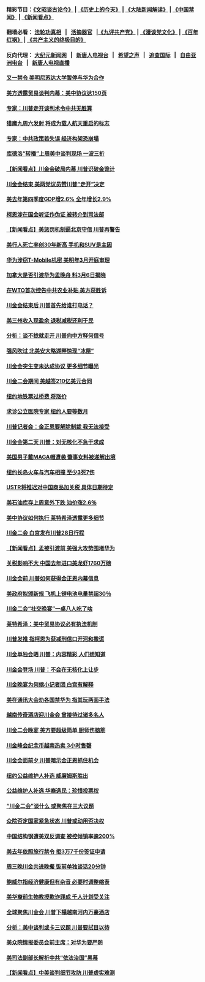 #### 精彩节目：[《文昭谈古论今》](http://155.138.205.71/wenzhao) | [《历史上的今天》](http://155.138.205.71/today-in-history) | [《大陆新闻解读》](http://155.138.205.71/ntdtv-comedy) | [《中国禁闻》](http://155.138.205.71/ntdtv-news) | [《新闻看点》](http://155.138.205.71/news-insight) 

 #### 翻墙必看： [法轮功真相](http://155.138.205.71:10000/videos/truth.html) &nbsp;&nbsp;|&nbsp;&nbsp; [活摘器官](http://155.138.205.71:10000/videos/res/Organs/) &nbsp;&nbsp;|[《九评共产党》](http://155.138.205.71:10000/videos/jiuping) | [《漫谈党文化》](http://155.138.205.71:10000/videos/mtdwh) | [《百年红祸》](http://155.138.205.71:10000/videos/bnhh) | [《共产主义的终极目的》](http://155.138.205.71:10000/videos/res/zjmd) 

 #### 反向代理： [大纪元新闻网](http://155.138.205.71:10080/) &nbsp;&nbsp;|&nbsp;&nbsp; [新唐人电视台](http://155.138.205.71:8000/) &nbsp;&nbsp;|&nbsp;&nbsp; [希望之声](http://155.138.205.71:8200/) &nbsp;&nbsp;|&nbsp;&nbsp; [追查国际](http://155.138.205.71:10010/) &nbsp;&nbsp;|&nbsp;&nbsp; [自由亚洲电台](http://155.138.205.71:9800/) &nbsp;&nbsp;|&nbsp;&nbsp; [新唐人电视直播](http://155.138.205.71/) 

#### [又一禁令 美明尼苏达大学暂停与华为合作](../pages/nsc412/n11080819.md?t=03010636) 

#### [美方透露贸易谈判内幕：美中协议达150页](../pages/nsc412/n11080846.md?t=03010636) 

#### [专家：川普走开谈判术令中共无胜算](../pages/nsc412/n11080966.md?t=03010636) 

#### [猎鹰九周六发射 将成为载人航天重启的标志](../pages/nsc412/n11080738.md?t=03010636) 

#### [专家：中共政策若失误 经济构架恐崩塌](../pages/nsc412/n11080731.md?t=03010636) 

#### [库德洛“转播”上周美中谈判现场 一波三折](../pages/nsc412/n11080699.md?t=03010636) 

#### [【新闻看点】川金会破局内幕 川普识破金诡计](../pages/nsc412/n11080199.md?t=03010636) 

#### [川金会结束 美两党议员赞川普“走开”决定](../pages/nsc412/n11080514.md?t=03010636) 

#### [美去年第四季度GDP增2.6% 全年增长2.9%](../pages/nsc412/n11080414.md?t=03010636) 

#### [柯恩涉在国会听证作伪证 被转介到司法部](../pages/nsc412/n11080130.md?t=03010636) 

#### [【新闻看点】美惩罚机制逼北京守信 川普再警告](../pages/nsc412/n11079954.md?t=03010636) 

#### [美行人死亡率创30年新高 手机和SUV是主因](../pages/nsc412/n11080364.md?t=03010636) 

#### [华为涉窃T-Mobile机密 美明年3月开庭审理](../pages/nsc412/n11080311.md?t=03010636) 

#### [加拿大是否引渡华为孟晚舟 料3月6日揭晓](../pages/nsc412/n11080262.md?t=03010636) 

#### [在WTO首次控告中共农业补贴 美方获胜诉](../pages/nsc412/n11080207.md?t=03010636) 

#### [川金会结束后 川普首先给谁打电话？](../pages/nsc412/n11080159.md?t=03010636) 

#### [美三州收入现盈余 退税减税还利于民](../pages/nsc412/n11080035.md?t=03010636) 

#### [分析：谈不拢就走开 川普向中方释何信号](../pages/nsc412/n11080054.md?t=03010636) 

#### [强风吹过 北美安大略湖畔惊现“冰屋”](../pages/nsc412/n11079884.md?t=03010636) 

#### [川金会突生变未达成协议 更多细节曝光](../pages/nsc412/n11079649.md?t=03010636) 

#### [川金二会期间 美越签210亿美元合同](../pages/nsc412/n11079644.md?t=03010636) 

#### [纽约地铁票过桥费 将涨价](../pages/nsc412/n11078771.md?t=03010636) 

#### [求诊公立医院专家 纽约人要等数月](../pages/nsc412/n11078755.md?t=03010636) 

#### [川普记者会：金正恩要解除制裁 我无法接受](../pages/nsc412/n11078822.md?t=03010636) 

#### [川金会第二天 川普：对无核化不急于求成](../pages/nsc412/n11078809.md?t=03010636) 

#### [美国男子戴MAGA帽遭袭 肇事女料被递解出境](../pages/nsc412/n11078111.md?t=03010636) 

#### [纽约长岛火车与汽车相撞 至少3死7伤](../pages/nsc412/n11078042.md?t=03010636) 

#### [USTR将推迟对中国商品加关税 具体日期待定](../pages/nsc412/n11078065.md?t=03010636) 

#### [美石油库存上周意外下跌 油价涨2.6％](../pages/nsc412/n11077933.md?t=03010636) 

#### [美中协议如何执行 莱特希泽透露更多细节](../pages/nsc412/n11077895.md?t=03010636) 

#### [川金二会 白宫发布川普28日行程](../pages/nsc412/n11077599.md?t=03010636) 

#### [【新闻看点】孟被引渡前 美强大攻势围堵华为](../pages/nsc412/n11077529.md?t=03010636) 

#### [关税影响不大 中国去年进口美龙虾1760万磅](../pages/nsc412/n11077572.md?t=03010636) 

#### [川金会前 川普如何获得金正恩内幕信息](../pages/nsc412/n11077790.md?t=03010636) 

#### [美政府拟颁新规 飞机上锂电池电量禁超30％](../pages/nsc412/n11077388.md?t=03010636) 

#### [川金二会“社交晚宴”一桌八人吃了啥](../pages/nsc412/n11077493.md?t=03010636) 

#### [莱特希泽：美中贸易协议必有执法机制](../pages/nsc412/n11077336.md?t=03010636) 

#### [川普发推 指柯恩为获减刑信口开河和撒谎](../pages/nsc412/n11077227.md?t=03010636) 

#### [川金单独会晤 川普：内容精彩 人们想知道](../pages/nsc412/n11077284.md?t=03010636) 

#### [川金会登场  川普：不会在无核化上让步](../pages/nsc412/n11076663.md?t=03010636) 

#### [川金晚宴为何缩小记者团 白宫有解释](../pages/nsc412/n11077171.md?t=03010636) 

#### [美在通讯大会劝各国禁华为 指其玩两面手法](../pages/nsc412/n11074409.md?t=03010636) 

#### [越南传奇酒店迎川金会 曾接待过诸多名人](../pages/nsc412/n11076720.md?t=03010636) 

#### [川金二会晚宴 美方要超级简单 厨师伤脑筋](../pages/nsc412/n11076986.md?t=03010636) 

#### [川金峰会纪念币越南热卖 3小时售罄](../pages/nsc412/n11076389.md?t=03010636) 

#### [川金会面前夕 川普暗示金正恩抓住机会](../pages/nsc412/n11075974.md?t=03010636) 

#### [纽约公益维护人补选 威廉姆斯胜出](../pages/nsc412/n11075059.md?t=03010636) 

#### [公益维护人补选  华裔选民：珍惜投票权](../pages/nsc412/n11075056.md?t=03010636) 

#### [“川金二会”谈什么 或聚焦在三大议题](../pages/nsc412/n11074552.md?t=03010636) 

#### [众院否定国家紧急状态 川普或动用否决权](../pages/nsc412/n11073994.md?t=03010636) 

#### [中国结构钢遭美双反调查 被控倾销率逾200%](../pages/nsc412/n11073550.md?t=03010636) 

#### [美去年依照旅行禁令 拒3万7千份签证申请](../pages/nsc412/n11073410.md?t=03010636) 

#### [周三晚川金共进晚餐 饭前单独谈话20分钟](../pages/nsc412/n11073320.md?t=03010636) 

#### [鲍威尔指经济健康但有杂音 必要时调整缩表](../pages/nsc412/n11072991.md?t=03010636) 

#### [美华裔前生物教授欺诈罪成 千人计划受关注](../pages/nsc412/n11073371.md?t=03010636) 

#### [全球聚焦川金会 川普下榻越南河内万豪酒店](../pages/nsc412/n11073359.md?t=03010636) 

#### [分析：美中谈判或卡三议题 川普要拭目以待](../pages/nsc412/n11073388.md?t=03010636) 

#### [美众院情报委员会前主席：对华为要严防](../pages/nsc412/n11072954.md?t=03010636) 

#### [美司法副部长解析中共“依法治国”黑幕](../pages/nsc412/n11073131.md?t=03010636) 

#### [【新闻看点】中美谈判细节攻防 川普虚实难测](../pages/nsc412/n11072797.md?t=03010636) 

